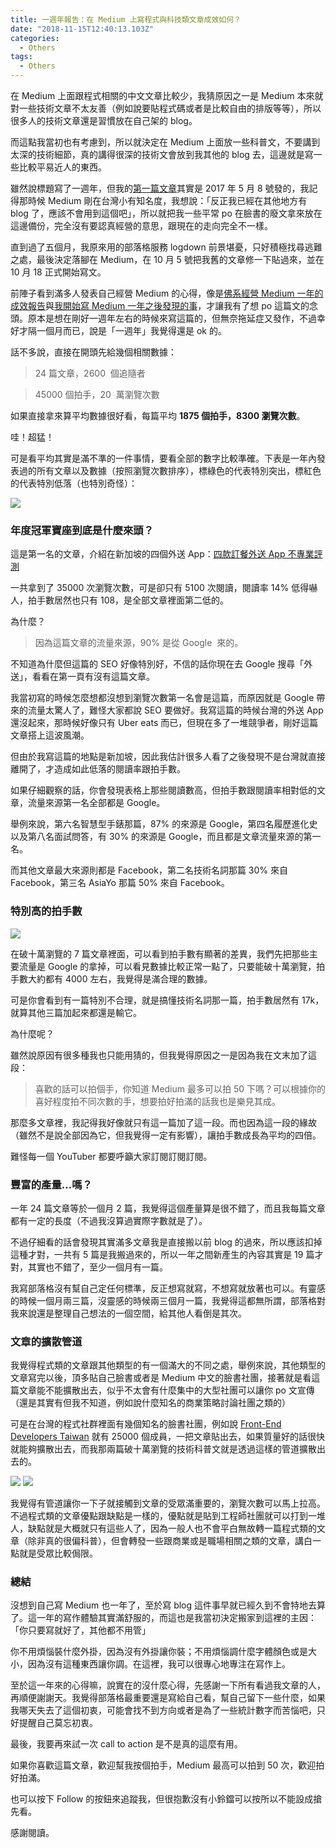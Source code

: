 ```yaml
---
title: 一週年報告：在 Medium 上寫程式與科技類文章成效如何？
date: "2018-11-15T12:40:13.103Z"
categories:
  - Others
tags:
  - Others
---
```


在 Medium 上面跟程式相關的中文文章比較少，我猜原因之一是 Medium 本來就對一些技術文章不太友善（例如說要貼程式碼或者是比較自由的排版等等），所以很多人的技術文章還是習慣放在自己架的 blog。

而這點我當初也有考慮到，所以就決定在 Medium 上面放一些科普文，不要講到太深的技術細節，真的講得很深的技術文會放到我其他的 blog 去，這邊就是寫一些比較平易近人的東西。

雖然說標題寫了一週年，但我的[第一篇文章](https://medium.com/@hulitw/%E7%99%BE%E5%BA%A6%E4%BA%BA-3786536ef9c1)其實是 2017 年 5 月 8 號發的，我記得那時候 Medium 剛在台灣小有知名度，我想說：「反正我已經在其他地方有 blog 了，應該不會用到這個吧」，所以就把我一些平常 po 在臉書的廢文拿來放在這邊備份，完全沒有要認真經營的意思，跟現在的走向完全不一樣。

直到過了五個月，我原來用的部落格服務 logdown 前景堪憂，只好積極找尋逃難之處，最後決定落腳在 Medium，在 10 月 5 號把我舊的文章修一下貼過來，並在 10 月 18 正式開始寫文。

前陣子看到滿多人發表自己經營 Medium 的心得，像是[佛系經營 Medium 一年的成效報告](https://medium.com/@manzoo/medium-stats-2018-1-of-3-b32ab42b30d8)與[我開始寫 Medium 一年之後發現的事](https://medium.com/@evonneyifangtsai/%E6%88%91%E9%96%8B%E5%A7%8B%E5%AF%ABmedium%E4%B8%80%E5%B9%B4%E4%B9%8B%E5%BE%8C%E7%99%BC%E7%8F%BE%E7%9A%84%E4%BA%8B-d4a492292b05)，才讓我有了想 po 這篇文的念頭。原本是想在剛好一週年左右的時候來寫這篇的，但無奈拖延症又發作，不過幸好才隔一個月而已，說是「一週年」我覺得還是 ok 的。

話不多說，直接在開頭先給幾個相關數據：

> 24 篇文章，2600  個追隨者

> 45000 個拍手，20  萬瀏覽次數

如果直接拿來算平均數據很好看，每篇平均 **1875 個拍手，8300 瀏覽次數**。

哇！超猛！

可是看平均其實是滿不準的一件事情，要看全部的數字比較準確。下表是一年內發表過的所有文章以及數據（按照瀏覽次數排序），標綠色的代表特別突出，標紅色的代表特別低落（也特別奇怪）：

![](/img/one-year-review-2963f072572d/1__QBaph18WbQnBM9b03VRKAg.png)

### 年度冠軍寶座到底是什麼來頭？

這是第一名的文章，介紹在新加坡的四個外送 App：[四款訂餐外送 App 不專業評測](https://medium.com/hulis-blog/delivery-services-2d90ec1e3555)

一共拿到了 35000 次瀏覽次數，可是卻只有 5100 次閱讀，閱讀率 14% 低得嚇人，拍手數居然也只有 108，是全部文章裡面第二低的。

為什麼？

> 因為這篇文章的流量來源，90% 是從 Google  來的。

不知道為什麼但這篇的 SEO 好像特別好，不信的話你現在去 Google 搜尋「外送」，看看在第一頁有沒有這篇文章。

我當初寫的時候怎麼想都沒想到瀏覽次數第一名會是這篇，而原因就是 Google 帶來的流量太驚人了，難怪大家都說 SEO 要做好。我寫這篇的時候台灣的外送 App 還沒起來，那時候好像只有 Uber eats 而已，但現在多了一堆競爭者，剛好這篇文章搭上這波風潮。

但由於我寫這篇的地點是新加坡，因此我估計很多人看了之後發現不是台灣就直接離開了，才造成如此低落的閱讀率跟拍手數。

如果仔細觀察的話，你會發現表格上那些閱讀數高，但拍手數跟閱讀率相對低的文章，流量來源第一名全部都是 Google。

舉例來說，第六名智慧型手錶那篇，87% 的來源是 Google，第四名履歷進化史以及第八名面試問答，有 30% 的來源是 Google，而且都是文章流量來源的第一名。

而其他文章最大來源則都是 Facebook，第二名技術名詞那篇 30% 來自 Facebook，第三名 AsiaYo 那篇 50% 來自 Facebook。

### 特別高的拍手數

![](/img/one-year-review-2963f072572d/1__aff52OrZ0pVOYsxBAYnaPA.png)

在破十萬瀏覽的 7 篇文章裡面，可以看到拍手數有顯著的差異，我們先把那些主要流量是 Google 的拿掉，可以看見數據比較正常一點了，只要能破十萬瀏覽，拍手數大約都有 4000 左右，我覺得是滿合理的數據。

可是你會看到有一篇特別不合理，就是搞懂技術名詞那一篇，拍手數居然有 17k，就算其他三篇加起來都還是輸它。

為什麼呢？

雖然說原因有很多種我也只能用猜的，但我覺得原因之一是因為我在文末加了這段：

> 喜歡的話可以拍個手，你知道 Medium 最多可以拍 50 下嗎？可以根據你的喜好程度拍不同次數的手，想要拍好拍滿的話我也是樂見其成。

那麼多文章裡，我記得我好像就只有這一篇加了這一段。而也因為這一段的緣故（雖然不是說全部因為它，但我覺得一定有影響），讓拍手數成長為平均的四倍。

難怪每一個 YouTuber 都要呼籲大家訂閱訂閱訂閱。

### 豐富的產量…嗎？

一年 24 篇文章等於一個月 2 篇，我覺得這個產量算是很不錯了，而且我每篇文章都有一定的長度（不過我沒算過實際字數就是了）。

不過仔細看的話會發現其實滿多文章我是直接搬以前 blog 的過來，所以應該扣掉這種才對，一共有 5 篇是我搬過來的，所以一年之間新產生的內容其實是 19 篇才對，其實也不錯了，至少一個月有一篇。

我寫部落格沒有幫自己定任何標準，反正想寫就寫，不想寫就放著也可以。有靈感的時候一個月兩三篇，沒靈感的時候兩三個月一篇，我覺得這都無所謂，部落格對我來說還是整理自己想法的一個空間，給其他人看倒是其次。

### 文章的擴散管道

我覺得程式類的文章跟其他類型的有一個滿大的不同之處，舉例來說，其他類型的文章寫完以後，頂多貼自己臉書或者是 Medium 中文的臉書社團，接著就是看這篇文章能不能擴散出去，似乎不太會有什麼集中的大型社團可以讓你 po 文宣傳（還是其實有但我不知道，例如說什麼知名的商業策略討論社團之類的）

可是在台灣的程式社群裡面有幾個知名的臉書社團，例如說 [Front-End Developers Taiwan](https://www.facebook.com/profile.php?id=521085554595481&ref=br_rs) 就有 25000 個成員，一把文章貼出去，如果質量好的話很快就能夠擴散出去，而我那兩篇破十萬瀏覽的技術科普文就是透過這樣的管道擴散出去的。

![](/img/one-year-review-2963f072572d/1__pBn9HXHLyQXNjtokJ71lWw.png)
![](/img/one-year-review-2963f072572d/1__E35OEbrkzIYagGZJ48D4cA.png)

我覺得有管道讓你一下子就接觸到文章的受眾滿重要的，瀏覽次數可以馬上拉高。不過程式類的文章優點跟缺點是一樣的，優點就是貼到工程師社團就可以打到一堆人，缺點就是大概就只有這些人了，因為一般人也不會平白無故轉一篇程式類的文章（除非真的很偏科普），但會轉發一些跟商業或是職場相關之類的文章，講白一點就是受眾比較侷限。

### 總結

沒想到自己寫 Medium 也一年了，至於寫 blog 這件事早就已經久到不會特地去算了。這一年的寫作體驗其實滿舒服的，而這也是我當初決定搬家到這裡的主因：「你只要寫就好了，其他都不用管」

你不用煩惱裝什麼外掛，因為沒有外掛讓你裝；不用煩惱調什麼字體顏色或是大小，因為沒有這種東西讓你調。在這裡，我可以很專心地專注在寫作上。

至於這一年來的心得嘛，說實在的沒什麼心得，先感謝一下所有看過我文章的人，再順便謝謝天。我覺得部落格最重要還是寫給自己看，幫自己留下一些什麼，如果我哪天失去了這個初衷，可能會找不到方向或者是為了一些統計數字而苦惱吧，只好提醒自己莫忘初衷。

最後，我要再來試一次 call to action 是不是真的這麼有用。

如果你喜歡這篇文章，歡迎幫我按個拍手，Medium 最高可以拍到 50 次，歡迎拍好拍滿。

也可以按下 Follow 的按鈕來追蹤我，但很抱歉沒有小鈴鐺可以按所以不能設成搶先看。

感謝閱讀。
